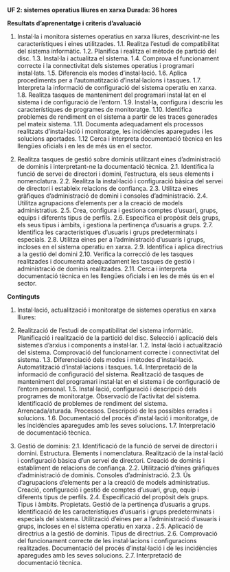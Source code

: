 **UF 2: sistemes operatius lliures en xarxa
Durada: 36 hores**

**Resultats d’aprenentatge i criteris d’avaluació**

1. Instal·la i monitora sistemes operatius en xarxa lliures, descrivint-ne les característiques i eines utilitzades.
1.1. Realitza l’estudi de compatibilitat del sistema informàtic.
1.2. Planifica i realitza el mètode de partició del disc.
1.3. Instal·la i actualitza el sistema.
1.4. Comprova el funcionament correcte i la connectivitat dels sistemes operatius i programari instal·lats.
1.5. Diferencia els modes d’instal·lació.
1.6. Aplica procediments per a l’automatització d’instal·lacions i tasques.
1.7. Interpreta la informació de configuració del sistema operatiu en xarxa.
1.8. Realitza tasques de manteniment del programari instal·lat en el sistema i de configuració de l’entorn.
1.9. Instal·la, configura i descriu les característiques de programes de monitoratge.
1.10. Identifica problemes de rendiment en el sistema a partir de les traces generades pel mateix sistema.
1.11. Documenta adequadament els processos realitzats d’instal·lació i monitoratge, les incidències aparegudes i les solucions aportades.
1.12 Cerca i interpreta documentació tècnica en les llengües oficials i en les de més ús en el sector.
   
2. Realitza tasques de gestió sobre dominis utilitzant eines d’administració de dominis i interpretant-ne la
documentació tècnica.
2.1. Identifica la funció de servei de directori i domini, l’estructura, els seus elements i nomenclatura.
2.2. Realitza la instal·lació i configuració bàsica del servei de directori i estableix relacions de confiança.
2.3. Utilitza eines gràfiques d’administració de domini i consoles d’administració.
2.4. Utilitza agrupacions d’elements per a la creació de models administratius.
2.5. Crea, configura i gestiona comptes d’usuari, grups, equips i diferents tipus de perfils.
2.6. Especifica el propòsit dels grups, els seus tipus i àmbits, i gestiona la pertinença d’usuaris a grups.
2.7. Identifica les característiques d’usuaris i grups predeterminats i especials.
2.8. Utilitza eines per a l’administració d’usuaris i grups, incloses en el sistema operatiu en xarxa.
2.9. Identifica i aplica directrius a la gestió del domini
2.10. Verifica la correcció de les tasques realitzades i documenta adequadament les tasques de gestió i administració de dominis realitzades.
2.11. Cerca i interpreta documentació tècnica en les llengües oficials i en les de més ús en el sector.

**Continguts**

1. Instal·lació, actualització i monitoratge de sistemes operatius en xarxa lliures:

  1. Realització de l’estudi de compatibilitat del sistema informàtic. Planificació i realització de la partició del disc. Selecció i aplicació dels sistemes d’arxius i components a instal·lar.
1.2. Instal·lació i actualització del sistema. Comprovació del funcionament correcte i connectivitat del sistema.
1.3. Diferenciació dels modes i mètodes d’instal·lació. Automatització d’instal·lacions i tasques.
1.4. Interpretació de la informació de configuració del sistema. Realització de tasques de manteniment del programari instal·lat en el sistema i de configuració de l’entorn personal.
1.5. Instal·lació, configuració i descripció dels programes de monitoratge. Observació de l’activitat del sistema. Identificació de problemes de rendiment del sistema. Arrencada/aturada. Processos. Descripció de les possibles
errades i solucions.
1.6. Documentació del procés d’instal·lació i monitoratge, de les incidències aparegudes amb les seves solucions.
1.7. Interpretació de documentació tècnica.

2. Gestió de dominis:
2.1. Identificació de la funció de servei de directori i domini. Estructura. Elements i nomenclatura. Realització de la instal·lació i configuració bàsica d’un servei de directori. Creació de dominis i establiment de relacions de
confiança.
2.2. Utilització d’eines gràfiques d’administració de dominis. Consoles d’administració.
2.3. Ús d’agrupacions d’elements per a la creació de models administratius. Creació, configuració i gestió de comptes d’usuari, grup, equip i diferents tipus de perfils.
2.4. Especificació del propòsit dels grups. Tipus i àmbits. Propietats. Gestió de la pertinença d’usuaris a grups. Identificació de les característiques d’usuaris i grups predeterminats i especials del sistema. Utilització d’eines per a l’administració d’usuaris i grups, incloses en el sistema operatiu en xarxa .
2.5. Aplicació de directrius a la gestió de dominis. Tipus de directrius.
2.6. Comprovació del funcionament correcte de les instal·lacions i configuracions realitzades. Documentació del procés d’instal·lació i de les incidències aparegudes amb les seves solucions.
2.7. Interpretació de documentació tècnica.
